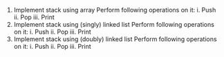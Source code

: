1. Implement stack using array
   Perform following operations on it:
	i. Push
	ii. Pop
	iii. Print
2. Implement stack using (singly) linked list
   Perform following operations on it:
	i. Push
	ii. Pop
	iii. Print
3. Implement stack using (doubly) linked list
   Perform following operations on it:
	i. Push
	ii. Pop
	iii. Print
